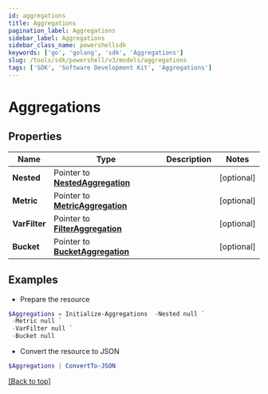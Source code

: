 ```yaml
---
id: aggregations
title: Aggregations
pagination_label: Aggregations
sidebar_label: Aggregations
sidebar_class_name: powershellsdk
keywords: ['go', 'golang', 'sdk', 'Aggregations'] 
slug: /tools/sdk/powershell/v3/models/aggregations
tags: ['SDK', 'Software Development Kit', 'Aggregations']
---
```



# Aggregations

## Properties

Name | Type | Description | Notes
------------ | ------------- | ------------- | -------------
**Nested** |  Pointer to [**NestedAggregation**](nested-aggregation) |  | [optional] 
**Metric** |  Pointer to [**MetricAggregation**](metric-aggregation) |  | [optional] 
**VarFilter** |  Pointer to [**FilterAggregation**](filter-aggregation) |  | [optional] 
**Bucket** |  Pointer to [**BucketAggregation**](bucket-aggregation) |  | [optional] 

## Examples

- Prepare the resource
```powershell
$Aggregations = Initialize-Aggregations  -Nested null `
 -Metric null `
 -VarFilter null `
 -Bucket null
```

- Convert the resource to JSON
```powershell
$Aggregations | ConvertTo-JSON
```


[[Back to top]](#) 

